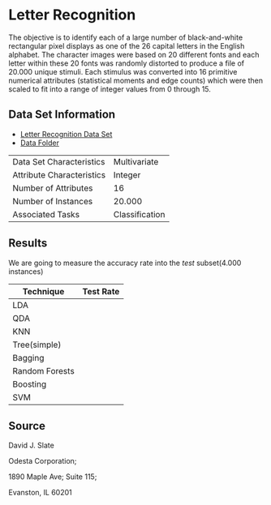 Letter Recognition
==================

The objective is to identify each of a large number of black-and-white
rectangular pixel displays as one of the 26 capital letters in the English
alphabet. The character images were based on 20 different fonts and each
letter within these 20 fonts was randomly distorted to produce a file of
20.000 unique stimuli. Each stimulus was converted into 16 primitive numerical
attributes (statistical moments and edge counts) which were then scaled to fit
into a range of integer values from 0 through 15.


Data Set Information
--------------------

 - [Letter Recognition Data Set](https://archive.ics.uci.edu/ml/machine-learning-databases/letter-recognition/letter-recognition.names)
 - [Data Folder](https://archive.ics.uci.edu/ml/machine-learning-databases/letter-recognition/)

<table>
  <tr>
    <td>Data Set Characteristics</td>
    <td>Multivariate</td>
  </tr>
  <tr>
    <td>Attribute Characteristics</td>
    <td>Integer</td>
  </tr>
  <tr>
    <td>Number of Attributes</td>
    <td>16</td>
  </tr>
  <tr>
    <td>Number of Instances</td>
    <td>20.000</td>
  </tr>
  <tr>
    <td>Associated Tasks</td>
    <td>Classification</td>
  </tr>
</table>

Results
-------
We are going to measure the accuracy rate into the *test*
subset(4.000 instances)

| Technique      | Test Rate |
|----------------|-----------|
|            LDA |           |
|            QDA |           |
|            KNN |           |
|   Tree(simple) |           |
|        Bagging |           |
| Random Forests |           |
|       Boosting |           |
|            SVM |           |

Source
------

David J. Slate

Odesta Corporation;

1890 Maple Ave; Suite 115;

Evanston, IL 60201
